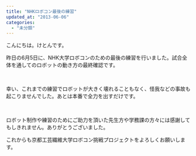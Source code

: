 ```yaml
---
title: "NHKロボコン最後の練習"
updated_at: "2013-06-06"
categories: 
  - "未分類"
---
```


こんにちは。けとんです。

昨日の6月5日に、NHK大学ロボコンのための最後の練習を行いました。試合全体を通してのロボットの動き方の最終確認です。

 

幸い、これまでの練習でロボットが大きく壊れることもなく、怪我などの事故も起こりませんでした。あとは本番で全力を出すだけです。

 

ロボット制作や練習のためにご助力を頂いた先生方や学務課の方々には感謝してもしきれません。ありがとうございました。

これからも京都工芸繊維大学ロボコン挑戦プロジェクトをよろしくお願いします。
